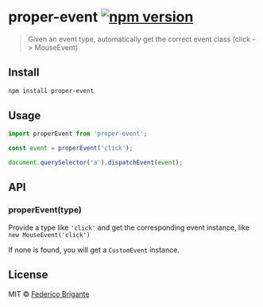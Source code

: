 # proper-event [![npm version](https://img.shields.io/npm/v/proper-event.svg)](https://www.npmjs.com/package/proper-event)

> Given an event type, automatically get the correct event class (click -> MouseEvent)

## Install

```sh
npm install proper-event
```

## Usage

```js
import properEvent from 'proper-event';

const event = properEvent('click');

document.querySelector('a').dispatchEvent(event);
```

## API

### properEvent(type)

Provide a type like `'click'` and get the corresponding event instance, like `new MouseEvent('click')`

If none is found, you will get a `CustomEvent` instance.

## License

MIT © [Federico Brigante](https://fregante.com)
